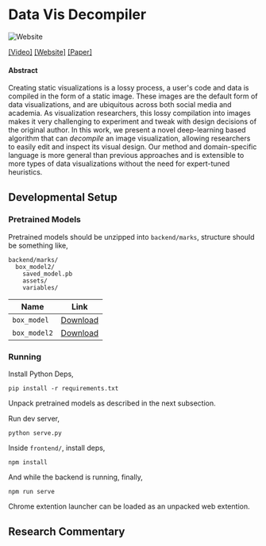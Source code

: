 # Data Vis Decompiler

![Website](https://img.shields.io/website?url=https%3A%2F%2Finverse.firemeet.io%2F)

[[Video]](https://www.youtube.com/watch?v=JmG8-sZFIbM) [[Website]](https://inverse.firemeet.io/) [[Paper]](final/final.pdf)

#### Abstract

Creating static visualizations is a lossy process, a user's code and data is compiled in the form of a static image. These images are the default form of data visualizations, and are ubiquitous across both social media and academia. As visualization researchers, this lossy compilation into images makes it very challenging to experiment and tweak with design decisions of the original author. In this work, we present a novel deep-learning based algorithm that can _decompile_ an image visualization, allowing researchers to easily edit and inspect its visual design. Our method and domain-specific language is more general than previous approaches and is extensible to more types of data visualizations without the need for expert-tuned heuristics.

## Developmental Setup

### Pretrained Models

Pretrained models should be unzipped into `backend/marks`, structure should be something like,

```
backend/marks/
  box_model2/
    saved_model.pb
    assets/
    variables/
```

|Name|Link|
|----|-------------|
|`box_model`|[Download](https://www.dropbox.com/s/33xi78jockuvrsi/box_model.zip?dl=1)|
|`box_model2`|[Download](https://www.dropbox.com/s/aum7nifjmzhwlny/box_model2.zip?dl=1)|

### Running

Install Python Deps,

```
pip install -r requirements.txt
```

Unpack pretrained models as described in the next subsection.

Run dev server,

```
python serve.py
```

Inside `frontend/`, install deps,

```
npm install
```

And while the backend is running, finally,

```
npm run serve
```

Chrome extention launcher can be loaded as an unpacked web extention.

## Research Commentary

